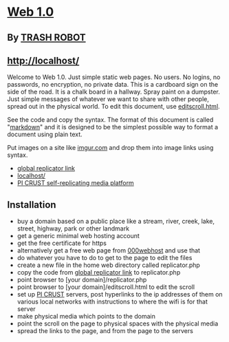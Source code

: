 # [Web 1.0](https://github.com/LafeLabs/web/blob/main/README.md)

## By [TRASH ROBOT](https://www.trashrobot.org)

## [http://localhost/](http://localhost/)

Welcome to Web 1.0. Just simple static web pages.  No users. No logins, no passwords, no encryption, no private data. This is a cardboard sign on the side of the road.  It is a chalk board in a hallway.  Spray paint on a dumpster.  Just simple messages of whatever we want to share with other people, spread out in the physical world.  To edit this document, use [editscroll.html](editscroll.html).

See the code and copy the syntax.  The format of this document is called "[markdown](https://www.markdownguide.org/basic-syntax/)" and it is designed to be the simplest possible way to format a document using plain text.   

Put images on a site like [imgur.com](https://imgur.com/) and drop them into image links using ![]() syntax.

 - [global replicator link](https://raw.githubusercontent.com/LafeLabs/web/main/php/replicator.txt)
 - [localhost/](http://localhost/)
 - [PI CRUST self-replicating media platform](https://github.com/LafeLabs/picrust)

## Installation

 - buy a domain based on a public place like a stream, river, creek, lake, street, highway, park or other landmark
 - get a generic minimal web hosting account
 - get the free certificate for https
 - alternatively get a free web page from [000webhost](https://www.000webhost.com/) and use that
 - do whatever you have to do to get to the page to edit the files
 - create a new file in the home web directory called replicator.php
 - copy the code from [global replicator link](https://raw.githubusercontent.com/LafeLabs/web/main/php/replicator.txt) to replicator.php
 - point browser to [your domain]/replicator.php
 - point browser to [your domain]/editscroll.html to edit the scroll
 - set up [PI CRUST](https://github.com/LafeLabs/picrust) servers, post hyperlinks to the ip addresses of them on various local networks with instructions to where the wifi is for that server
 - make physical media which points to the domain
 - point the scroll on the page to physical spaces with the physical media
 - spread the links to the page, and from the page to the servers
